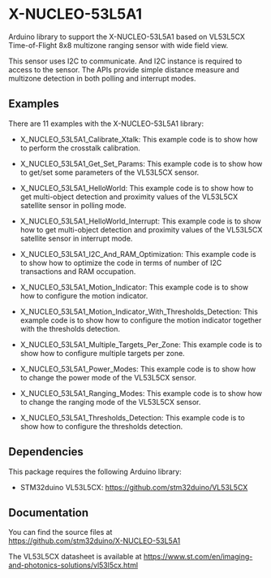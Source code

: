 # X-NUCLEO-53L5A1

Arduino library to support the X-NUCLEO-53L5A1 based on VL53L5CX Time-of-Flight 8x8 multizone ranging sensor with wide field view.

This sensor uses I2C to communicate. And I2C instance is required to access to the sensor.
The APIs provide simple distance measure and multizone detection in both polling and interrupt modes.

## Examples

There are 11 examples with the X-NUCLEO-53L5A1 library:

* X_NUCLEO_53L5A1_Calibrate_Xtalk: This example code is to show how to perform the crosstalk calibration.

* X_NUCLEO_53L5A1_Get_Set_Params: This example code is to show how to get/set some parameters of the 
  VL53L5CX sensor.

* X_NUCLEO_53L5A1_HelloWorld: This example code is to show how to get multi-object detection and proximity
  values of the VL53L5CX satellite sensor in polling mode.

* X_NUCLEO_53L5A1_HelloWorld_Interrupt: This example code is to show how to get multi-object detection and proximity
  values of the VL53L5CX satellite sensor in interrupt mode.

* X_NUCLEO_53L5A1_I2C_And_RAM_Optimization: This example code is to show how to optimize the code in terms of 
  number of I2C transactions and RAM occupation.

* X_NUCLEO_53L5A1_Motion_Indicator: This example code is to show how to configure the motion indicator.

* X_NUCLEO_53L5A1_Motion_Indicator_With_Thresholds_Detection: This example code is to show how to configure 
  the motion indicator together with the thresholds detection.
  
* X_NUCLEO_53L5A1_Multiple_Targets_Per_Zone: This example code is to show how to configure multiple targets 
  per zone.

* X_NUCLEO_53L5A1_Power_Modes: This example code is to show how to change the power mode of the VL53L5CX 
  sensor.

* X_NUCLEO_53L5A1_Ranging_Modes: This example code is to show how to change the ranging mode of the VL53L5CX 
  sensor.

* X_NUCLEO_53L5A1_Thresholds_Detection: This example code is to show how to configure the thresholds 
  detection.

## Dependencies

This package requires the following Arduino library:

* STM32duino VL53L5CX: https://github.com/stm32duino/VL53L5CX


## Documentation

You can find the source files at  
https://github.com/stm32duino/X-NUCLEO-53L5A1

The VL53L5CX datasheet is available at
https://www.st.com/en/imaging-and-photonics-solutions/vl53l5cx.html